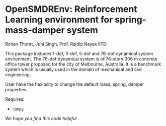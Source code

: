# OpenSMDREnv: Reinforcement Learning environment for spring-mass-damper system
Rohan Thorat, Juhi Singh, Prof. Rajdip Nayek IITD

This package includes 1-dof, 3-dof, 5-dof and 76-dof dynamical system environment. The 76-dof dynamical system is of 76-story 306 m concrete office tower proposed for the city of Melbourne, Australia. It is a benchmark system which is usually used in the domain of mechanical and civil engineering.

User have the flexibility to change the default mass, spring, damper properties.

Requires:
* `numpy`

*We hope you find this code helpful*


